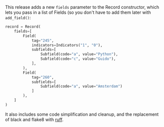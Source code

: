 This release adds a new `fields` parameter to the Record constructor, which lets you pass in a list of Fields (so you don't have to add them later with `add_field()`:

```python
record = Record(
    fields=[
        Field(
            tag="245",
            indicators=Indicators("1", "0"),
            subfields=[
                Subfield(code="a", value="Python"),
                Subfield(code="c", value="Guido"),
            ],
        ),
        Field(
            tag="260",
            subfields=[
                Subfield(code="a", value="Amsterdam")
            ]
        ),
    ]
)
```

It also includes some code simplification and cleanup, and the replacement of black and flake8 with [ruff](https://docs.astral.sh/ruff/).
